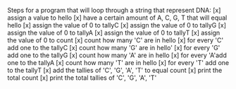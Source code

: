 Steps for a program that will loop through a string that represent DNA:
[x] assign a value to hello
[x] have a certain amount of A, C, G, T that will equal hello
[x] assign the value of 0 to tallyC
[x] assign the value of 0 to tallyG
[x] assign the value of 0 to tallyA
[x] assign the value of 0 to tallyT
[x] assign the value of 0 to count
[x] count how many 'C' are in hello
[x] for every 'C' add one to the tallyC
[x] count how many 'G' are in hello'
[x] for every 'G' add one to the tallyG
[x] count how many 'A' are in hello
[x] for every 'A'add one to the tallyA
[x] count how many 'T' are in hello
[x] for every 'T' add one to the tallyT
[x] add the tallies of 'C', 'G', 'A', 'T' to equal count
[x] print the total count
[x] print the total tallies of 'C', 'G', 'A', 'T'


